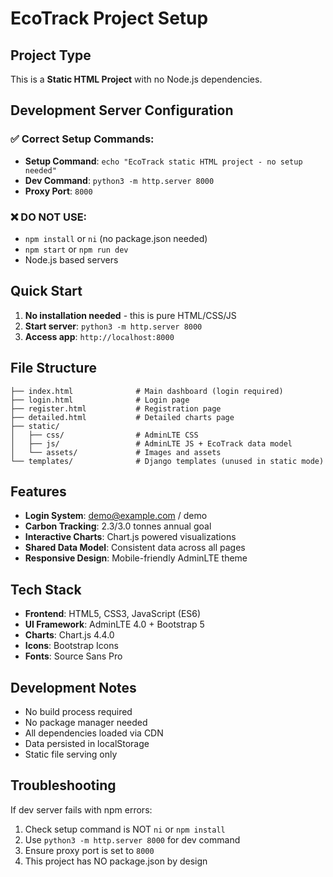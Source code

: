 # EcoTrack Project Setup

## Project Type
This is a **Static HTML Project** with no Node.js dependencies.

## Development Server Configuration

### ✅ Correct Setup Commands:
- **Setup Command**: `echo "EcoTrack static HTML project - no setup needed"`
- **Dev Command**: `python3 -m http.server 8000`
- **Proxy Port**: `8000`

### ❌ DO NOT USE:
- `npm install` or `ni` (no package.json needed)
- `npm start` or `npm run dev`
- Node.js based servers

## Quick Start

1. **No installation needed** - this is pure HTML/CSS/JS
2. **Start server**: `python3 -m http.server 8000`
3. **Access app**: `http://localhost:8000`

## File Structure

```
├── index.html              # Main dashboard (login required)
├── login.html              # Login page
├── register.html           # Registration page  
├── detailed.html           # Detailed charts page
├── static/
│   ├── css/                # AdminLTE CSS
│   ├── js/                 # AdminLTE JS + EcoTrack data model
│   └── assets/             # Images and assets
└── templates/              # Django templates (unused in static mode)
```

## Features

- **Login System**: demo@example.com / demo
- **Carbon Tracking**: 2.3/3.0 tonnes annual goal
- **Interactive Charts**: Chart.js powered visualizations
- **Shared Data Model**: Consistent data across all pages
- **Responsive Design**: Mobile-friendly AdminLTE theme

## Tech Stack

- **Frontend**: HTML5, CSS3, JavaScript (ES6)
- **UI Framework**: AdminLTE 4.0 + Bootstrap 5
- **Charts**: Chart.js 4.4.0
- **Icons**: Bootstrap Icons
- **Fonts**: Source Sans Pro

## Development Notes

- No build process required
- No package manager needed
- All dependencies loaded via CDN
- Data persisted in localStorage
- Static file serving only

## Troubleshooting

If dev server fails with npm errors:
1. Check setup command is NOT `ni` or `npm install`
2. Use `python3 -m http.server 8000` for dev command
3. Ensure proxy port is set to `8000`
4. This project has NO package.json by design
